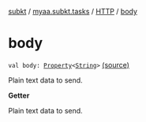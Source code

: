 [subkt](../../index.md) / [myaa.subkt.tasks](../index.md) / [HTTP](index.md) / [body](./body.md)

# body

`val body: `[`Property`](https://docs.gradle.org/current/javadoc/org/gradle/api/provider/Property.html)`<`[`String`](https://kotlinlang.org/api/latest/jvm/stdlib/kotlin/-string/index.html)`>` [(source)](https://github.com/Myaamori/SubKt/blob/0.1.9/src/main/kotlin/myaa/subkt/tasks/tasks.kt#L1440)

Plain text data to send.

**Getter**

Plain text data to send.

